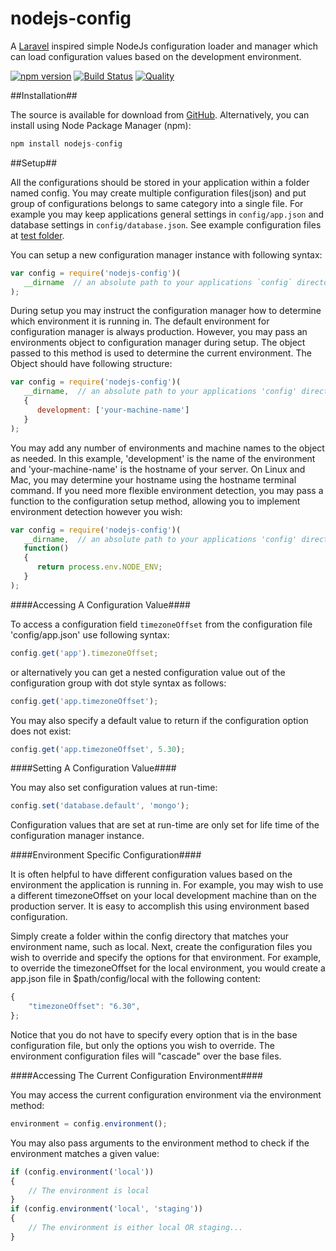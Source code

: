 nodejs-config
=============

A [Laravel](http://laravel.com/) inspired simple NodeJs configuration loader and manager which can load configuration
values based on the development environment.

[![npm version](https://badge.fury.io/js/nodejs-config.svg)](http://badge.fury.io/js/nodejs-config)
[![Build Status](https://travis-ci.org/harishanchu/nodejs-config.svg?branch=master)](https://travis-ci.org/harishanchu/nodejs-config)
[![Quality](https://codeclimate.com/github/harishanchu/nodejs-config/badges/gpa.svg)](https://codeclimate.com/github/harishanchu/nodejs-config)

##Installation##

The source is available for download from [GitHub](https://github.com/harishanchu/nodejs-config). Alternatively, you 
can install using Node Package Manager (npm):

```javascript
npm install nodejs-config
```

##Setup##

All the configurations should be stored in your application within a folder named config. You may create 
multiple configuration files(json) and put group of configurations belongs to same category into a single file. For example
you may keep applications general settings in `config/app.json` and database settings in `config/database.json`.
See example configuration files at [test folder](https://github.com/harishanchu/nodejs-config/tree/master/tests).
 
You can setup a new configuration manager instance with following syntax:
 
```javascript
var config = require('nodejs-config')(
   __dirname  // an absolute path to your applications `config` directory
);
```
During setup you may instruct the configuration manager how to determine which environment it is running in. The 
default environment for configuration manager is always production. However, you may pass an environments object to 
configuration manager during setup. The object passed to this method is used to determine the current 
environment.
The Object should have following structure:

```javascript
var config = require('nodejs-config')(
   __dirname,  // an absolute path to your applications 'config' directory
   {
      development: ['your-machine-name']
   }
);
```

You may add any number of environments and machine names to the object as needed. In this example, 'development' is the
name of the environment and 'your-machine-name' is the hostname of your server. On Linux and Mac, you may determine
your hostname using the hostname terminal command. If you need more flexible environment detection, you may pass a
function to the configuration setup method, allowing you to implement environment detection however you wish:

```javascript
var config = require('nodejs-config')(
   __dirname,  // an absolute path to your applications 'config' directory
   function()
   {
      return process.env.NODE_ENV;
   }
);
```

####Accessing A Configuration Value####

To access a configuration field `timezoneOffset` from the configuration file 'config/app.json' use following syntax:

```javascript
config.get('app').timezoneOffset;
```

or alternatively you can get a nested configuration  value out of the configuration group with dot style syntax as 
follows: 

```javascript
config.get('app.timezoneOffset');
```
You may also specify a default value to return if the configuration option does not exist:

```javascript
config.get('app.timezoneOffset', 5.30);
```

####Setting A Configuration Value####

You may also set configuration values at run-time:

```javascript
config.set('database.default', 'mongo');
```

Configuration values that are set at run-time are only set for life time of the configuration manager instance.

####Environment Specific Configuration####

It is often helpful to have different configuration values based on the environment the application is running in. For
example, you may wish to use a different timezoneOffset on your local development machine than on the production server.
It is easy to accomplish this using environment based configuration.

Simply create a folder within the config directory that matches your environment name, such as local. Next, create the
configuration files you wish to override and specify the options for that environment. For example, to override the
timezoneOffset for the local environment, you would create a app.json file in $path/config/local with the following
content:

```javascript
{
    "timezoneOffset": "6.30",
};
```
Notice that you do not have to specify every option that is in the base configuration file, but only the options you
wish to override. The environment configuration files will "cascade" over the base files.

####Accessing The Current Configuration Environment####

You may access the current configuration environment via the environment method:

```javascript
environment = config.environment();
```

You may also pass arguments to the environment method to check if the environment matches a given value:


```javascript
if (config.environment('local'))
{
    // The environment is local
}
if (config.environment('local', 'staging'))
{
    // The environment is either local OR staging...
}
```